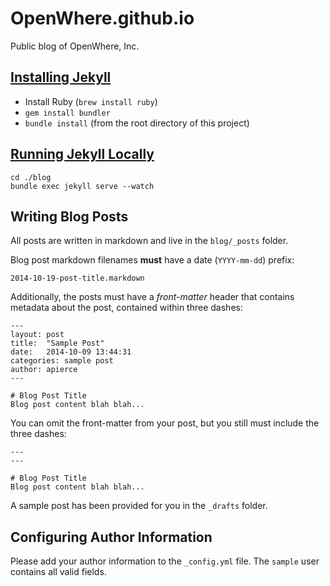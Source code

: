 # OpenWhere.github.io
Public blog of OpenWhere, Inc.

## [Installing Jekyll](https://help.github.com/articles/using-jekyll-with-pages/#installing-jekyll)
+ Install Ruby (`brew install ruby`)
+ `gem install bundler`
+ `bundle install` (from the root directory of this project)

## [Running Jekyll Locally](https://help.github.com/articles/using-jekyll-with-pages/#running-jekyll)
```
cd ./blog
bundle exec jekyll serve --watch
```

## Writing Blog Posts
All posts are written in markdown and live in the `blog/_posts` folder.

Blog post markdown filenames **must** have a date (`YYYY-mm-dd`) prefix:
```
2014-10-19-post-title.markdown
```

Additionally, the posts must have a *front-matter* header that contains
metadata about the post, contained within three dashes:
```
---
layout: post
title:  "Sample Post"
date:   2014-10-09 13:44:31
categories: sample post
author: apierce
---

# Blog Post Title
Blog post content blah blah...
```

You can omit the front-matter from your post, but you still must include the
three dashes:
```
---
---

# Blog Post Title
Blog post content blah blah...
```

A sample post has been provided for you in the `_drafts` folder.

## Configuring Author Information
Please add your author information to the `_config.yml` file. The `sample` user
contains all valid fields.
